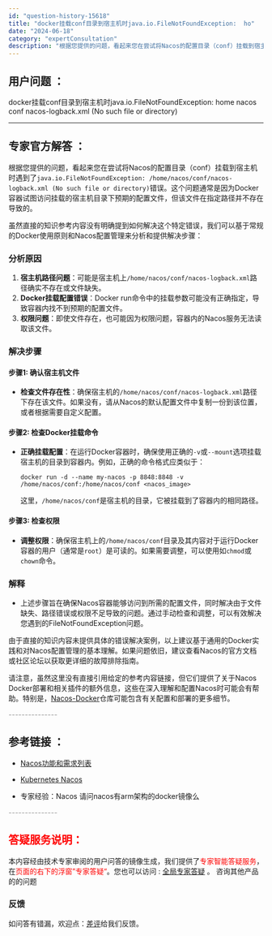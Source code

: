```yaml
---
id: "question-history-15618"
title: "docker挂载conf目录到宿主机时java.io.FileNotFoundException:  ho"
date: "2024-06-18"
category: "expertConsultation"
description: "根据您提供的问题，看起来您在尝试将Nacos的配置目录（conf）挂载到宿主机时遇到了`java.io.FileNotFoundException: /home/nacos/conf/nacos-logback.xml (No such file or directory)`错误。这个问题通常是因为"
---
```


## 用户问题 ： 
 docker挂载conf目录到宿主机时java.io.FileNotFoundException:  home nacos conf nacos-logback.xml (No such file or directory)  

---------------
## 专家官方解答 ：

根据您提供的问题，看起来您在尝试将Nacos的配置目录（conf）挂载到宿主机时遇到了`java.io.FileNotFoundException: /home/nacos/conf/nacos-logback.xml (No such file or directory)`错误。这个问题通常是因为Docker容器试图访问挂载的宿主机目录下预期的配置文件，但该文件在指定路径并不存在导致的。

虽然直接的知识参考内容没有明确提到如何解决这个特定错误，我们可以基于常规的Docker使用原则和Nacos配置管理来分析和提供解决步骤：

### 分析原因
1. **宿主机路径问题**：可能是宿主机上`/home/nacos/conf/nacos-logback.xml`路径确实不存在或文件缺失。
2. **Docker挂载配置错误**：Docker run命令中的挂载参数可能没有正确指定，导致容器内找不到预期的配置文件。
3. **权限问题**：即使文件存在，也可能因为权限问题，容器内的Nacos服务无法读取该文件。

### 解决步骤
#### 步骤1: 确认宿主机文件
- **检查文件存在性**：确保宿主机的`/home/nacos/conf/nacos-logback.xml`路径下存在该文件。如果没有，请从Nacos的默认配置文件中复制一份到该位置，或者根据需要自定义配置。

#### 步骤2: 检查Docker挂载命令
- **正确挂载配置**：在运行Docker容器时，确保使用正确的`-v`或`--mount`选项挂载宿主机的目录到容器内。例如，正确的命令格式应类似于：
  ```
  docker run -d --name my-nacos -p 8848:8848 -v /home/nacos/conf:/home/nacos/conf <nacos_image>
  ```
  这里，`/home/nacos/conf`是宿主机的目录，它被挂载到了容器内的相同路径。

#### 步骤3: 检查权限
- **调整权限**：确保宿主机上的`/home/nacos/conf`目录及其内容对于运行Docker容器的用户（通常是`root`）是可读的。如果需要调整，可以使用如`chmod`或`chown`命令。

### 解释
- 上述步骤旨在确保Nacos容器能够访问到所需的配置文件，同时解决由于文件缺失、路径错误或权限不足导致的问题。通过手动检查和调整，可以有效解决您遇到的FileNotFoundException问题。

由于直接的知识内容未提供具体的错误解决案例，以上建议基于通用的Docker实践和对Nacos配置管理的基本理解。如果问题依旧，建议查看Nacos的官方文档或社区论坛以获取更详细的故障排除指南。

请注意，虽然这里没有直接引用给定的参考内容链接，但它们提供了关于Nacos Docker部署和相关插件的额外信息，这些在深入理解和配置Nacos时可能会有帮助。特别是，[Nacos-Docker](https://github.com/nacos-group/nacos-docker)仓库可能包含有关配置和部署的更多细节。


<font color="#949494">---------------</font> 


## 参考链接 ：

* [Nacos功能和需求列表](https://nacos.io/docs/latest/archive/feature-list)
 
 * [Kubernetes Nacos](https://nacos.io/docs/latest/quickstart/quick-start-kubernetes)
 
 * 专家经验：Nacos 请问nacos有arm架构的docker镜像么 


 <font color="#949494">---------------</font> 
 


## <font color="#FF0000">答疑服务说明：</font> 

本内容经由技术专家审阅的用户问答的镜像生成，我们提供了<font color="#FF0000">专家智能答疑服务</font>，在<font color="#FF0000">页面的右下的浮窗”专家答疑“</font>。您也可以访问 : [全局专家答疑](https://answer.opensource.alibaba.com/docs/intro) 。 咨询其他产品的的问题

### 反馈
如问答有错漏，欢迎点：[差评](https://ai.nacos.io/user/feedbackByEnhancerGradePOJOID?enhancerGradePOJOId=15677)给我们反馈。
